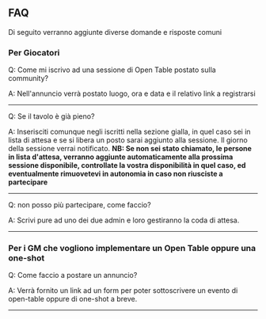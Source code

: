 ## FAQ  
Di seguito verranno aggiunte diverse domande e risposte comuni

### Per Giocatori

Q: Come mi iscrivo ad una sessione di Open Table postato sulla community?

A: Nell'annuncio verrà postato luogo, ora e data e il relativo link a registrarsi

---

Q: Se il tavolo è già pieno? 

A: Inserisciti comunque negli iscritti nella sezione gialla, in quel caso sei in lista di attesa e se si libera un posto sarai aggiunto alla sessione. Il giorno della sessione verrai notificato.
   **NB: Se non sei stato chiamato, le persone in lista d'attesa, verranno aggiunte automaticamente alla prossima sessione disponibile, controllate la vostra disponibilità in quel caso, ed eventualmente rimuovetevi in autonomia in caso non riusciste a partecipare**

---

Q: non posso più partecipare, come faccio?

A: Scrivi pure ad uno dei due admin e loro gestiranno la coda di attesa.

---

### Per i GM che vogliono implementare un Open Table oppure una one-shot

Q: Come faccio a postare un annuncio?

A: Verrà fornito un link ad un form per poter sottoscrivere un evento di open-table oppure di one-shot a breve.

---
